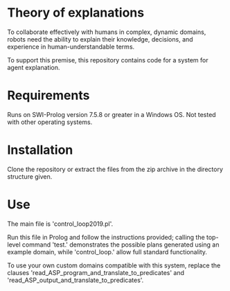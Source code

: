# Theory of explanations

To collaborate effectively with humans in complex, dynamic domains, robots need the ability to explain their knowledge, decisions, and experience in human-understandable terms.

To support this premise, this repository contains code for a system for agent explanation.

# Requirements

Runs on SWI-Prolog version 7.5.8 or greater in a Windows OS. Not tested with other operating systems.

# Installation

Clone the repository or extract the files from the zip archive in the directory structure given.

# Use

The main file is 'control_loop2019.pl'.

Run this file in Prolog and follow the instructions provided; calling the top-level command 'test.' demonstrates the possible plans generated using an example domain, while 'control_loop.' allow full standard functionality.

To use your own custom domains compatible with this system, replace the clauses
'read_ASP_program_and_translate_to_predicates'
and
'read_ASP_output_and_translate_to_predicates'.
